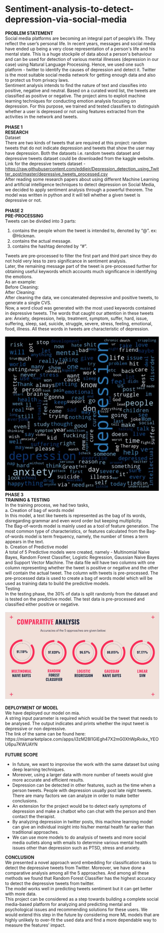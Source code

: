 # Sentiment-analysis-to-detect-depression-via-social-media
<b> PROBLEM STATEMENT </b> <br> Social media platforms are becoming an integral part of people’s life. They reflect the user’s personal life. In recent years, messages and social media have ended up being a very close representation of a person's life and his mental state. This is a huge stockpile of data about a person's behaviour and can be used for detection of various mental illnesses (depression in our case) using Natural Language Processing. Hence, we used one such platform - twitter to identify the causes of depression and detect it. Twitter is the most suitable social media network for getting enough data and also to protect us from privacy laws. <br> Sentiment analysis intends to find the nature of text and classifies into positive, negative and neutral. Based on a curated word list, the tweets are classified as positive or negative.
The project aims to exploit machine learning techniques for conducting emotion analysis focusing on depression. For this purpose, we trained and tested classifiers to distinguish whether a user is depressed or not using features extracted from the activities in the network and tweets.
<br> <br> 
<b>PHASE 1 <br> 
RESEARCH </b> <br>
Dataset <br>
There are two kinds of tweets that are required at this project: random tweets that do not indicate depression and tweets that show the user may have depression. Both the datasets i.e. random tweets dataset and depressive tweets dataset could be downloaded from the kaggle website. <br>
Link for the depressive tweets dataset - https://raw.githubusercontent.com/eddieir/Depression_detection_using_Twitter_post/master/depressive_tweets_processed.csv  <br>
After reading some research papers about using different Machine Learning and artificial intelligence techniques to detect depression on Social Media, we decided to apply sentiment analysis through a powerful theorem. The model was written in python and it will tell whether a given tweet is depressive or not. <br>
<br>
<b> PHASE 2 <br>
PRE-PROCESSING </b> <br>
Tweets can be divided into 3 parts: <br>
<ol>
  <li>contains the people whom the tweet is intended to, denoted by “@”. ex: @Hickman. </li>
  <li>contains the actual message. </li>
  <li>contains the hashtag denoted by “#”. </li> </ol>
Tweets are pre-processed to filter the first part and third part since they do not hold very less to zero significance in sentiment analysis. 
<br>
Later, the remaining message part of the tweet is pre-processed further for obtaining useful keywords which accounts much significance in identifying the emotions. <br>
As an example: <br>
Before Cleaning: <br>
After Cleaning: <br>
After cleaning the data, we concatenated depressive and positive tweets, to generate a single CVS. <br>
Now, a word cloud was generated with the most used keywords contained in depressive tweets. The words that caught our attention in these tweets are: Anxiety, depression, help, treatment, symptom, suffer, hard, issue, suffering, sleep, sad, suicide, struggle, severe, stress, feeling, emotional, food, illness. All these words in tweets are characteristic of depression. <br> <br>
<img src = "https://github.com/Aayushi-R/Sentiment-analysis-to-detect-depression-via-social-media/blob/main/word_cloud.JPG">
<br>
<b>PHASE 3 <br>
TRAINING & TESTING </b> <br>
In the training process, we had two tasks, <br>
a. Creation of bag of words model <br>
In this model, a text like tweets is represented as the bag of its words, disregarding grammar and even word order but keeping multiplicity.  <br>
The Bag-of-words model is mainly used as a tool of feature generation. The most common type of characteristics, or features calculated from the Bag-of-words model is term frequency, namely, the number of times a term appears in the text. <br>
b. Creation of Predictive model<br>
A total of 5 Predictive models were created, namely - Multinomial Naive Bayes, Random Forest Classifier, Logistic Regression, Gaussian Naive Bayes and Support Vector Machine. The data file will have two columns with one column representing whether the tweet is positive or negative and the other will contain the actual tweet. The column with tweets is pre-processed. The pre-processed data is used to create a bag of words model which will be used as training data to build the predictive models. <br>
Testing<br>
In the testing phase, the 30% of data is split randomly from the dataset and is tested on the predictive model. The test data is pre-processed and classified either positive or negative. <br>
<br>
<img src = "https://github.com/Aayushi-R/Sentiment-analysis-to-detect-depression-via-social-media/blob/main/comparative_analysis.JPG">
<br><br>
<b>DEPLOYMENT OF MODEL</b> <br>
We have deployed our model on mia. <br>
A string input parameter is required which would be the tweet that needs to be analysed. The output indicates and prints whether the input tweet is depressive or non depressive. <br>
The link of the same can be found here: https://miamarketplace.com/apps/i3zM28I1GlEgh47X2mG0XhWpRxikx_YEOU6pu7KWUAYN <br> <br>
<b>FUTURE SCOPE</b> <br>
<ul>
  <li>In future, we want to improvise the work with the same dataset but using deep learning techniques. </li>
  <li>Moreover, using a larger data with more number of tweets would give more accurate and efficient results. </li>
  <li>Depression can be detected in other features, such as the time when a person tweets. People with depression usually post late night tweets. There are many factors we can analyze in order to make better conclusions.</li>
  <li>An extension for the project would be to detect early symptoms of depression and make a chatbot who can chat with the person and then contact the therapist. </li>
  <li>By analyzing depression in twitter posts, this machine learning model can give an individual insight into his/her mental health far earlier than traditional approaches.</li>
  <li>We can use more models to do analysis of tweets and more social media outlets along with emails to determine various mental health issues other than depression such as PTSD, stress and anxiety.</li></ul>

<b>CONCLUSION</b> <br>
We presented a novel approach word embedding for classification tasks to detect the depressive tweets from Twitter. Moreover, we have done a comparative analysis among all the 5 approaches. And among all these methods we found that Random Forest Classifier has the highest accuracy to detect the depressive tweets from twitter. <br>
The model works well in predicting tweets sentiment but it can get better with more data. <br>
This project can be considered as a step towards building a complete social media-based platform for analyzing and predicting mental and psychological issues and recommending solutions for these users. We would extend this step in the future by considering more ML models that are highly unlikely to over-fit the used data and find a more dependable way to measure the features’ impact. <br>


